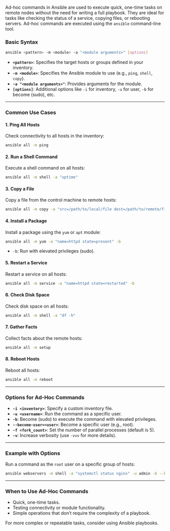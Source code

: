Ad-hoc commands in Ansible are used to execute quick, one-time tasks on remote nodes without the need for writing a full playbook. They are ideal for tasks like checking the status of a service, copying files, or rebooting servers. Ad-hoc commands are executed using the `ansible` command-line tool.

### Basic Syntax
```bash
ansible <pattern> -m <module> -a "<module arguments>" [options]
```

- **`<pattern>`**: Specifies the target hosts or groups defined in your inventory.
- **`-m <module>`**: Specifies the Ansible module to use (e.g., `ping`, `shell`, `copy`).
- **`-a "<module arguments>"`**: Provides arguments for the module.
- **`[options]`**: Additional options like `-i` for inventory, `-u` for user, `-b` for become (sudo), etc.

---

### Common Use Cases

#### 1. Ping All Hosts
Check connectivity to all hosts in the inventory:
```bash
ansible all -m ping
```

#### 2. Run a Shell Command
Execute a shell command on all hosts:
```bash
ansible all -m shell -a "uptime"
```

#### 3. Copy a File
Copy a file from the control machine to remote hosts:
```bash
ansible all -m copy -a "src=/path/to/local/file dest=/path/to/remote/file"
```

#### 4. Install a Package
Install a package using the `yum` or `apt` module:
```bash
ansible all -m yum -a "name=httpd state=present" -b
```
- `-b`: Run with elevated privileges (sudo).

#### 5. Restart a Service
Restart a service on all hosts:
```bash
ansible all -m service -a "name=httpd state=restarted" -b
```

#### 6. Check Disk Space
Check disk space on all hosts:
```bash
ansible all -m shell -a "df -h"
```

#### 7. Gather Facts
Collect facts about the remote hosts:
```bash
ansible all -m setup
```

#### 8. Reboot Hosts
Reboot all hosts:
```bash
ansible all -m reboot
```

---

### Options for Ad-Hoc Commands

- **`-i <inventory>`**: Specify a custom inventory file.
- **`-u <username>`**: Run the command as a specific user.
- **`-b`**: Become (sudo) to execute the command with elevated privileges.
- **`--become-user=<user>`**: Become a specific user (e.g., root).
- **`-f <fork_count>`**: Set the number of parallel processes (default is 5).
- **`-v`**: Increase verbosity (use `-vvv` for more details).

---

### Example with Options
Run a command as the `root` user on a specific group of hosts:
```bash
ansible webservers -m shell -a "systemctl status nginx" -u admin -b --become-user=root
```

---

### When to Use Ad-Hoc Commands
- Quick, one-time tasks.
- Testing connectivity or module functionality.
- Simple operations that don’t require the complexity of a playbook.

For more complex or repeatable tasks, consider using Ansible playbooks.
